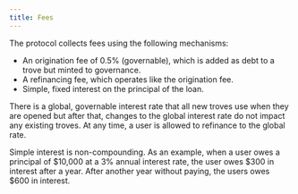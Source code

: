 ```yaml
---
title: Fees
---
```


The protocol collects fees using the following mechanisms:

- An origination fee of 0.5% (governable), which is added as debt to a trove but minted to governance.
- A refinancing fee, which operates like the origination fee.
- Simple, fixed interest on the principal of the loan.

There is a global, governable interest rate that all new troves use when they are opened but after that, changes to the global interest rate do not impact any existing troves. At any time, a user is allowed to refinance to the global rate.

Simple interest is non-compounding. As an example, when a user owes a principal of $10,000 at a 3% annual interest rate, the user owes $300 in interest after a year. After another year without paying, the users owes $600 in interest.